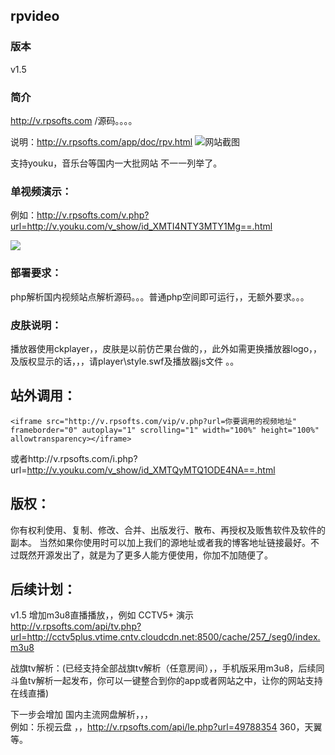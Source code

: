 ## rpvideo
### 版本
v1.5
### 简介
http://v.rpsofts.com   /源码。。。。

说明：http://v.rpsofts.com/app/doc/rpv.html
![网站截图](http://ww3.sinaimg.cn/large/6ff5e63ajw1f47izvip94j211t0hxwhb.jpg)

支持youku，音乐台等国内一大批网站 不一一列举了。

### 单视频演示：
例如：http://v.rpsofts.com/v.php?url=http://v.youku.com/v_show/id_XMTI4NTY3MTY1Mg==.html

![](http://ww1.sinaimg.cn/large/6ff5e63ajw1f47j0hozdvj20z10hxwhx.jpg)

### 部署要求：
php解析国内视频站点解析源码。。。普通php空间即可运行，，无额外要求。。。  
### 皮肤说明：
播放器使用ckplayer，，皮肤是以前仿芒果台做的，，此外如需更换播放器logo，，及版权显示的话，，，请player\style.swf及播放器js文件
。。

## 站外调用：
  
	<iframe src="http://v.rpsofts.com/vip/v.php?url=你要调用的视频地址" frameborder="0" autoplay="1" scrolling="1" width="100%" height="100%" allowtransparency></iframe>

或者http://v.rpsofts.com/i.php?url=http://v.youku.com/v_show/id_XMTQyMTQ1ODE4NA==.html

## 版权：
你有权利使用、复制、修改、合并、出版发行、散布、再授权及贩售软件及软件的副本。
当然如果你使用时可以加上我们的源地址或者我的博客地址链接最好。不过既然开源发出了，就是为了更多人能方便使用，你加不加随便了。
## 后续计划：
v1.5 增加m3u8直播播放，，例如 CCTV5+ 演示 http://v.rpsofts.com/api/tv.php?url=http://cctv5plus.vtime.cntv.cloudcdn.net:8500/cache/257_/seg0/index.m3u8

战旗tv解析：(已经支持全部战旗tv解析（任意房间），，手机版采用m3u8，后续同斗鱼tv解析一起发布，你可以一键整合到你的app或者网站之中，让你的网站支持在线直播)

下一步会增加 国内主流网盘解析，，，  
例如：乐视云盘 ，，http://v.rpsofts.com/api/le.php?url=49788354   360，天翼等。

